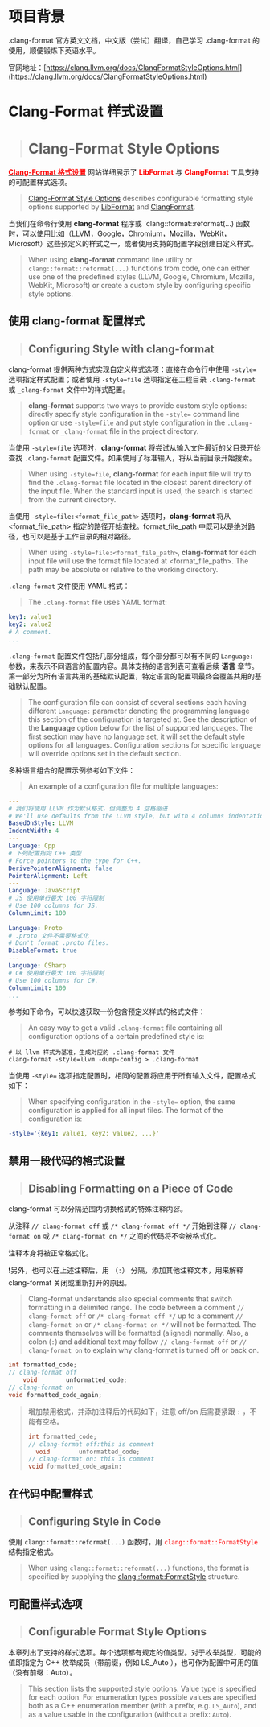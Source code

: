 # 项目背景

.clang-format 官方英文文档，中文版（尝试）翻译，自己学习 .clang-format 的使用，顺便锻炼下英语水平。

官网地址：[https://clang.llvm.org/docs/ClangFormatStyleOptions.html](https://clang.llvm.org/docs/ClangFormatStyleOptions.html)



# Clang-Format 样式设置

> # Clang-Format Style Options



[<font color=#ff0000>**Clang-Format 格式设置**</font>](https://clang.llvm.org/docs/ClangFormatStyleOptions.html) 网站详细展示了 <font color=#ff0000>**LibFormat**</font> 与 <font color=#ff0000>**ClangFormat**</font> 工具支持的可配置样式选项。

> [Clang-Format Style Options](https://clang.llvm.org/docs/ClangFormatStyleOptions.html#) describes configurable formatting style options supported by [LibFormat](https://clang.llvm.org/docs/LibFormat.html) and [ClangFormat](https://clang.llvm.org/docs/ClangFormat.html).



当我们在命令行使用 **clang-format** 程序或 `clang::format::reformat(...) 函数时，可以使用比如（LLVM，Google，Chromium，Mozilla，WebKit，Microsoft）这些预定义的样式之一，或者使用支持的配置字段创建自定义样式。

> When using **clang-format** command line utility or `clang::format::reformat(...)` functions from code, one can either use one of the predefined styles (LLVM, Google, Chromium, Mozilla, WebKit, Microsoft) or create a custom style by configuring specific style options.



## 使用 clang-format 配置样式

> ## Configuring Style with clang-format



clang-format 提供两种方式实现自定义样式选项：直接在命令行中使用 `-style=` 选项指定样式配置；或者使用 `-style=file` 选项指定在工程目录 `.clang-format` 或 `_clang-format` 文件中的样式配置。

> **clang-format** supports two ways to provide custom style options: directly specify style configuration in the `-style=` command line option or use `-style=file` and put style configuration in the `.clang-format` or `_clang-format` file in the project directory.



当使用 `-style=file` 选项时，**clang-format** 将尝试从输入文件最近的父目录开始查找 `.clang-format` 配置文件。如果使用了标准输入，将从当前目录开始搜索。

> When using `-style=file`, **clang-format** for each input file will try to find the `.clang-format` file located in the closest parent directory of the input file. When the standard input is used, the search is started from the current directory.



当使用 `-style=file:<format_file_path>` 选项时，**clang-format** 将从 <format_file_path> 指定的路径开始查找。format_file_path 中既可以是绝对路径，也可以是基于工作目录的相对路径。

> When using `-style=file:<format_file_path>`, **clang-format** for each input file will use the format file located at <format_file_path>. The path may be absolute or relative to the working directory.



`.clang-format` 文件使用 YAML 格式：

> The `.clang-format` file uses YAML format:

```yaml
key1: value1
key2: value2
# A comment.
...
```



`.clang-format` 配置文件包括几部分组成，每个部分都可以有不同的 `Language:` 参数，来表示不同语言的配置内容。具体支持的语言列表可查看后续 **语言** 章节。第一部分为所有语言共用的基础默认配置，特定语言的配置项最终会覆盖共用的基础默认配置。

> The configuration file can consist of several sections each having different `Language:` parameter denoting the programming language this section of the configuration is targeted at. See the description of the **Language** option below for the list of supported languages. The first section may have no language set, it will set the default style options for all languages. Configuration sections for specific language will override options set in the default section.



多种语言组合的配置示例参考如下文件：

> An example of a configuration file for multiple languages:

```yaml
---
# 我们将使用 LLVM 作为默认格式，但调整为 4 空格缩进
# We'll use defaults from the LLVM style, but with 4 columns indentation.
BasedOnStyle: LLVM
IndentWidth: 4
---
Language: Cpp
# 下列配置指向 C++ 类型
# Force pointers to the type for C++.
DerivePointerAlignment: false
PointerAlignment: Left
---
Language: JavaScript
# JS 使用单行最大 100 字符限制
# Use 100 columns for JS.
ColumnLimit: 100
---
Language: Proto
# .proto 文件不需要格式化
# Don't format .proto files.
DisableFormat: true
---
Language: CSharp
# C# 使用单行最大 100 字符限制
# Use 100 columns for C#.
ColumnLimit: 100
...
```



参考如下命令，可以快速获取一份包含预定义样式的格式文件：

> An easy way to get a valid `.clang-format` file containing all configuration options of a certain predefined style is:

```shell
# 以 llvm 样式为基准，生成对应的 .clang-format 文件
clang-format -style=llvm -dump-config > .clang-format
```



当使用 `-style=` 选项指定配置时，相同的配置将应用于所有输入文件，配置格式如下：

> When specifying configuration in the `-style=` option, the same configuration is applied for all input files. The format of the configuration is:

```yaml
-style='{key1: value1, key2: value2, ...}'
```



## 禁用一段代码的格式设置

> ## Disabling Formatting on a Piece of Code



clang-format 可以分隔范围内切换格式的特殊注释内容。

从注释 `// clang-format off` 或 `/* clang-format off */` 开始到注释 `// clang-format on` 或 `/* clang-format on */` 之间的代码将不会被格式化。

注释本身将被正常格式化。

❗另外，也可以在上述注释后，用 （`:`） 分隔，添加其他注释文本，用来解释 clang-format 关闭或重新打开的原因。

> Clang-format understands also special comments that switch formatting in a delimited range. The code between a comment `// clang-format off` or `/* clang-format off */` up to a comment `// clang-format on` or `/* clang-format on */` will not be formatted. The comments themselves will be formatted (aligned) normally. Also, a colon (`:`) and additional text may follow `// clang-format off` or `// clang-format on` to explain why clang-format is turned off or back on.



```c++
int formatted_code;
// clang-format off
	void		unformatted_code;
// clang-format on
void formatted_code_again;
```



> 增加禁用格式，并添加注释后的代码如下，注意 off/on 后需要紧跟 `:` ，不能有空格。
>
> ```c++
> int formatted_code;
> // clang-format off:this is comment
> 	void		unformatted_code;
> // clang-format on: this is comment
> void formatted_code_again;
> ```



## 在代码中配置样式

> ## Configuring Style in Code



使用 `clang::format::reformat(...)` 函数时，用 <font color=#ff0000>`clang::format::FormatStyle`</font> 结构指定格式。

> When using `clang::format::reformat(...)` functions, the format is specified by supplying the [clang::format::FormatStyle](https://clang.llvm.org/doxygen/structclang_1_1format_1_1FormatStyle.html) structure.



## 可配置样式选项

> ## Configurable Format Style Options

本章列出了支持的样式选项。每个选项都有规定的值类型。对于枚举类型，可能的值即指定为 C++ 枚举成员（带前缀，例如 LS_Auto ），也可作为配置中可用的值（没有前缀：Auto）。

>This section lists the supported style options. Value type is specified for each option. For enumeration types possible values are specified both as a C++ enumeration member (with a prefix, e.g. `LS_Auto`), and as a value usable in the configuration (without a prefix: `Auto`).























